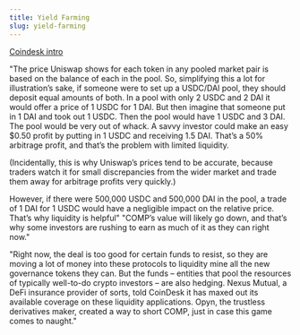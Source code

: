 ```yaml
---
title: Yield Farming
slug: yield-farming
---
```


[Coindesk intro](https://www.coindesk.com/defi-yield-farming-comp-token-explained)

"The price Uniswap shows for each token in any pooled market pair is based on the balance of each in the pool. So, simplifying this a lot for illustration’s sake, if someone were to set up a USDC/DAI pool, they should deposit equal amounts of both. In a pool with only 2 USDC and 2 DAI it would offer a price of 1 USDC for 1 DAI. But then imagine that someone put in 1 DAI and took out 1 USDC. Then the pool would have 1 USDC and 3 DAI. The pool would be very out of whack. A savvy investor could make an easy \$0.50 profit by putting in 1 USDC and receiving 1.5 DAI. That’s a 50% arbitrage profit, and that’s the problem with limited liquidity.

(Incidentally, this is why Uniswap’s prices tend to be accurate, because traders watch it for small discrepancies from the wider market and trade them away for arbitrage profits very quickly.)

However, if there were 500,000 USDC and 500,000 DAI in the pool, a trade of 1 DAI for 1 USDC would have a negligible impact on the relative price. That’s why liquidity is helpful"
"COMP’s value will likely go down, and that’s why some investors are rushing to earn as much of it as they can right now."

"Right now, the deal is too good for certain funds to resist, so they are moving a lot of money into these protocols to liquidity mine all the new governance tokens they can. But the funds – entities that pool the resources of typically well-to-do crypto investors – are also hedging. Nexus Mutual, a DeFi insurance provider of sorts, told CoinDesk it has maxed out its available coverage on these liquidity applications. Opyn, the trustless derivatives maker, created a way to short COMP, just in case this game comes to naught."
